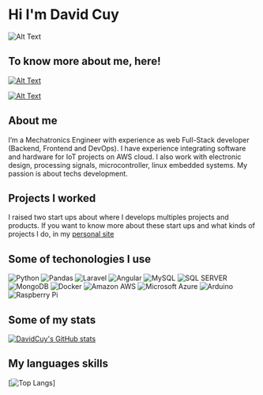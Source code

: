 # Hi I'm David Cuy

![Alt Text](docs/img/banner.gif)

## To know more about me, here!

[![Alt Text](https://img.shields.io/badge/LinkedIn-0077B5?style=for-the-badge&logo=linkedin&logoColor=white)](https://www.linkedin.com/in/david-cuy-59a3b7129/)

[![Alt Text](https://img.shields.io/badge/website-000000?style=for-the-badge&logo=About.me&logoColor=white)](https://davidcuy.github.io/)

## About me
I’m a Mechatronics Engineer with experience as web Full-Stack developer (Backend, Frontend and DevOps). I have experience integrating software and hardware for IoT projects on AWS cloud. I also work with electronic design, processing signals, microcontroller, linux embedded systems. My passion is about techs development.

## Projects I worked

I raised two start ups about where I develops multiples projects and products. If you want to know more about these start ups and what kinds of projects I do, in my [personal site](https://davidcuy.github.io/)

## Some of techonologies I use

![Python](https://img.shields.io/badge/Python-3776AB?style=for-the-badge&logo=python&logoColor=white) ![Pandas](https://img.shields.io/badge/Pandas-2C2D72?style=for-the-badge&logo=pandas&logoColor=white) ![Laravel](https://img.shields.io/badge/Laravel-FF2D20?style=for-the-badge&logo=laravel&logoColor=white) ![Angular](https://img.shields.io/badge/Angular-DD0031?style=for-the-badge&logo=angular&logoColor=white) ![MySQL](https://img.shields.io/badge/MySQL-00000F?style=for-the-badge&logo=mysql&logoColor=white) ![SQL SERVER](https://img.shields.io/badge/Microsoft%20SQL%20Server-CC2927?style=for-the-badge&logo=microsoft%20sql%20server&logoColor=white) ![MongoDB](https://img.shields.io/badge/MongoDB-4EA94B?style=for-the-badge&logo=mongodb&logoColor=white) ![Docker](https://img.shields.io/badge/Docker-2CA5E0?style=for-the-badge&logo=docker&logoColor=white) ![Amazon AWS](https://img.shields.io/badge/Amazon_AWS-FF9900?style=for-the-badge&logo=amazonaws&logoColor=white) ![Microsoft Azure](https://img.shields.io/badge/microsoft%20azure-0089D6?style=for-the-badge&logo=microsoft-azure&logoColor=white) ![Arduino](https://img.shields.io/badge/Arduino-00979D?style=for-the-badge&logo=Arduino&logoColor=white) ![Raspberry Pi](https://img.shields.io/badge/Raspberry%20Pi-A22846?style=for-the-badge&logo=Raspberry%20Pi&logoColor=white)


## Some of my stats
[![DavidCuy's GitHub stats](https://github-readme-stats.vercel.app/api?username=DavidCuy)](https://github.com/DavidCuy/resume)

## My languages skills
[![Top Langs](https://github-readme-stats.vercel.app/api/top-langs/?username=DavidCuy&theme=react)]
